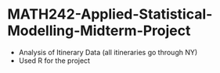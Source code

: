 # MATH242-Applied-Statistical-Modelling-Midterm-Project

- Analysis of Itinerary Data (all itineraries go through NY)
- Used R for the project
